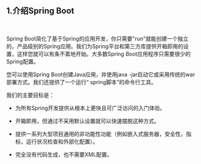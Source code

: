 <h2>1.介绍Spring Boot</h2><br>

Spring Boot简化了基于Spring的应用开发，你只需要"run"就能创建一个独立的，产品级别的Spring应用。我们为Spring平台和第三方库提供开箱即用的设置，这样您就可以有条不紊地开始。大多数Spring Boot应用程序只需要很少的Spring配置。

您可以使用Spring Boot创建Java应用，并使用java -jar启动它或采用传统的war部署方式。我们还提供了一个运行“ spring脚本”的命令行工具。

我们的主要目标是：

* 为所有Spring开发提供从根本上更快且可广泛访问的入门体验。

* 开箱即用，但通过不采用默认设置就可以快速摆脱这种方式。

* 提供一系列大型项目通用的非功能性功能（例如嵌入式服务器，安全性，指标，运行状况检查和外部化配置）。

* 完全没有代码生成，也不需要XML配置。